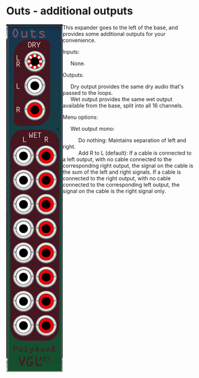 # Outs - additional outputs

<img src="Outs.png" align="left">

This expander goes to the left of the base, and provides some additional outputs for your convenience.

Inputs:
<dl><dd>&ensp;&ensp;&ensp;None.</dd></dl>

Outputs: 
<dl><dd>&ensp;&ensp;&ensp;Dry output provides the same dry audio that's passed to the loops.
<br>&ensp;&ensp;&ensp;Wet output provides the same wet output available from the base, split into all 16 channels.</dd></dl>  

Menu options:
<ul><li>&ensp;&ensp;&ensp;Wet output mono:</li>
<ul><li>&ensp;&ensp;&ensp;&ensp;&ensp;&ensp;Do nothing: Maintains separation of left and right.</li>
<li>&ensp;&ensp;&ensp;&ensp;&ensp;&ensp;Add R to L (default): If a cable is connected to a left output, with no cable connected to the corresponding right output, the signal on the cable is the sum of the left and right signals.  
	  If a cable is connected to the right output, with no cable connected to the corresponding left output, the signal on the cable is the right signal only.</li>

